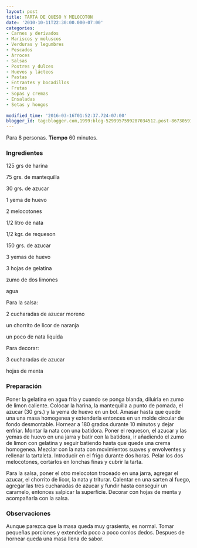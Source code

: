 ```yaml
---
layout: post
title: TARTA DE QUESO Y MELOCOTON
date: '2010-10-11T22:30:00.000-07:00'
categories:
- Carnes y derivados
- Mariscos y moluscos
- Verduras y legumbres
- Pescados
- Arroces
- Salsas
- Postres y dulces
- Huevos y lácteos
- Pastas
- Entrantes y bocadillos
- Frutas
- Sopas y cremas
- Ensaladas
- Setas y hongos
 
modified_time: '2016-03-16T01:52:37.724-07:00'
blogger_id: tag:blogger.com,1999:blog-5299957599287034512.post-8673059114479383857
---
```


Para 8 personas.
<b>Tiempo</b> 60 minutos.

<h3>Ingredientes</h3>

125 grs de harina

75 grs. de mantequilla

30 grs. de azucar

1 yema de huevo

2 melocotones

1/2 litro de nata

1/2 kgr. de requeson

150 grs. de azucar

3 yemas de huevo

3 hojas de gelatina

zumo de dos limones

agua

Para la salsa:

2 cucharadas de azucar moreno

un chorrito de licor de naranja

un poco de nata liquida

Para decorar:

3 cucharadas de azucar

hojas de menta

<h3>Preparación</h3>

Poner la gelatina en agua fria y cuando se ponga blanda, diluirla en zumo de limon caliente. Colocar la harina, la mantequilla a punto de pomada, el azucar (30 grs.) y la yema de huevo en un bol. Amasar hasta que quede una una masa homogenea y extenderla entonces en un molde circular de fondo desmontable. Hornear a 180 grados durante 10 minutos y dejar enfriar. Montar la nata con una batidora. Poner el requeson, el azucar y las yemas de huevo en una jarra y batir con la batidora, ir añadiendo el zumo de limon con gelatina y seguir batiendo hasta que quede una crema homogenea. Mezclar con la nata con movimientos suaves y envolventes y rellenar la tartaleta. Introducir en el frigo durante dos horas. Pelar los dos melocotones, cortarlos en lonchas finas y cubrir la tarta.

Para la salsa, poner el otro melocoton troceado en una jarra, agregar el azucar, el chorrito de licor, la nata y triturar. Calentar en una sarten al fuego, agregar las tres cucharadas de azucar y fundir hasta conseguir un caramelo, entonces salpicar la superficie. Decorar con hojas de menta y acompañarla con la salsa.

<h3>Observaciones</h3>

Aunque parezca que la masa queda muy grasienta, es normal. Tomar pequeñas porciones y extenderla poco a poco conlos dedos. Despues de hornear queda una masa llena de sabor.

